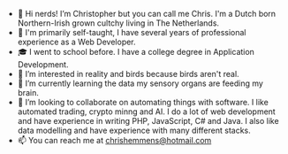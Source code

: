 - 👋 Hi nerds! I’m Christopher but you can call me Chris. I'm a Dutch born Northern-Irish grown cultchy living in The Netherlands.
- 📑 I'm primarily self-taught, I have several years of professional experience as a Web Developer. 
- 🎓 I went to school before. I have a college degree in Application Development.
- 👀 I’m interested in reality and birds because birds aren't real.
- 🌱 I’m currently learning the data my sensory organs are feeding my brain.
- 💞️ I’m looking to collaborate on automating things with software. I like automated trading, crypto minng and AI. I do a lot of web development and have experience in writing PHP, JavaScript, C# and Java. I also like data modelling and have experience with many different stacks.
- 📫 You can reach me at chrishemmens@hotmail.com
